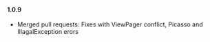#### 1.0.9
- Merged pull requests: Fixes with ViewPager conflict, Picasso and IllagalException erors
